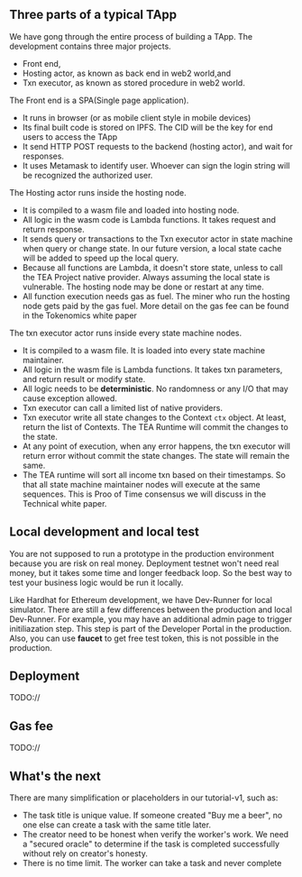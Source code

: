 
## Three parts of a typical TApp

We have gong through the entire process of building a TApp. The development contains three major projects.
- Front end,
- Hosting actor, as known as back end in web2 world,and 
- Txn executor, as known as stored procedure in web2 world.

The Front end is a SPA(Single page application). 
- It runs in browser (or as mobile client style in mobile devices)
- Its final built code is stored on IPFS. The CID will be the key for end users to access the TApp
- It send HTTP POST requests to the backend (hosting actor), and wait for responses. 
- It uses Metamask to identify user. Whoever can sign the login string will be recognized the authorized user.

The Hosting actor runs inside the hosting node. 
- It is compiled to a wasm file and loaded into hosting node.
- All logic in the wasm code is Lambda functions. It takes request and return response.
- It sends query or transactions to the Txn executor actor in state machine when query or change state. In our future version, a local state cache will be added to speed up the local query.
- Because all functions are Lambda, it doesn't store state, unless to call the TEA Project native provider. Always assuming the local state is vulnerable. The hosting node may be done or restart at any time.
- All function execution needs gas as fuel. The miner who run the hosting node gets paid by the gas fuel. More detail on the gas fee can be found in the Tokenomics white paper

The txn executor actor runs inside every state machine nodes.
- It is compiled to a wasm file. It is loaded into every state machine maintainer.
- All logic in the wasm file is Lambda functions. It takes txn parameters, and return result or modify state.
- All logic needs to be **deterministic**. No randomness or any I/O that may cause exception allowed.
- Txn executor can call  a limited list of native providers. 
- Txn executor write all state changes to the Context `ctx` object. At least, return the list of Contexts. The TEA Runtime will commit the changes to the state. 
- At any point of execution, when any error happens, the txn executor will return error without commit the state changes. The state will remain the same.
- The TEA runtime will sort all income txn based on their timestamps. So that all state machine maintainer nodes will execute at the same sequences. This is Proo of Time consensus we will discuss in the Technical white paper.

## Local development and local test

You are not supposed to run a prototype in the production environment because you are risk on real money. Deployment testnet won't need real money, but it takes some time and longer feedback loop. So the best way to test your business logic would be run it locally. 

Like Hardhat for Ethereum development, we have Dev-Runner for local simulator. There are still a few differences between the production and local Dev-Runner. For example, you may have an additional admin page to trigger initiliazation step. This step is part of the Developer Portal in the production. Also, you can use **faucet** to get free test token, this is not possible in the production.

## Deployment 

TODO://

## Gas fee

TODO://

## What's the next

There are many simplification or placeholders in our tutorial-v1, such as:
- The task title is unique value. If someone created "Buy me a beer", no one else can create a task with the same title later.
- The creator need to be honest when verify the worker's work. We need a "secured oracle" to determine if the task is completed successfully without rely on creator's honesty.
- There is no time limit. The worker can take a task and never complete


